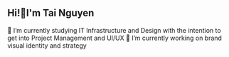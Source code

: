 ## Hi!👋I'm Tai Nguyen
🌱 I’m currently studying IT Infrastructure and Design with the intention to get into Project Management and UI/UX
🔭 I’m currently working on brand visual identity and strategy

<!--
**NobodySleep/NobodySleep** is a ✨ _special_ ✨ repository because its `README.md` (this file) appears on your GitHub profile.

Here are some ideas to get you started:

- 🔭 I’m currently working on ...
- 🌱 I’m currently learning ...
- 👯 I’m looking to collaborate on ...
- 🤔 I’m looking for help with ...
- 💬 Ask me about ...
- 📫 How to reach me: ...
- 😄 Pronouns: ...
- ⚡ Fun fact: ...
-->
